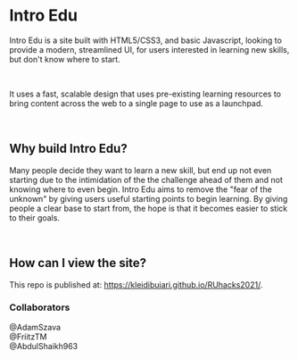 # Intro Edu

Intro Edu is a site built with HTML5/CSS3, and basic Javascript, looking to provide a modern, streamlined UI, for users interested in learning new skills, but don't know where to start.

&nbsp;

It uses a fast, scalable design that uses pre-existing learning resources to bring content across the web to a single page to use as a launchpad.

&nbsp;

## Why build Intro Edu?

Many people decide they want to learn a new skill, but end up not even starting due to the intimidation of the the challenge ahead of them and not knowing where to even begin. Intro Edu aims to remove the "fear of the unknown" by giving users useful starting points to begin learning. By giving people a clear base to start from, the hope is that it becomes easier to stick to their goals.

&nbsp;

## How can I view the site?
This repo is published at: https://kleidibujari.github.io/RUhacks2021/.

### Collaborators
@AdamSzava <br/>
@FriitzTM <br/>
@AbdulShaikh963

